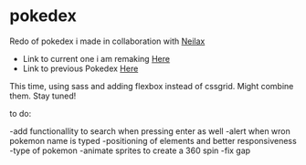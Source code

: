 # pokedex
Redo of pokedex i made in collaboration with [Neilax](https://github.com/nbenin) 
 - Link to current one i am remaking [Here](https://bennami.github.io/pokedex/)
 - Link to previous Pokedex [Here](https://nbenin.github.io/ajax-pokedex/)

This time, using sass and adding flexbox instead of cssgrid. Might combine them.
Stay tuned!

to do:

-add functionallity to search when pressing enter as well
-alert when wron pokemon name is typed
-positioning of elements and better responsiveness
-type of pokemon
-animate sprites to create a 360 spin
-fix gap



